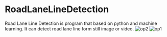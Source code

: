 # RoadLaneLineDetection
Road Lane Line Detection is program that based on python and machine learning. It can detect road lane line form still image or video. 
![op2](https://github.com/Levi1418/RoadLaneLineDetection/assets/94998928/de006473-743f-4fd3-aae6-fddc6fc20de7)
![op1](https://github.com/Levi1418/RoadLaneLineDetection/assets/94998928/604de73f-9327-4241-a6f8-5fda9381d7d6)
